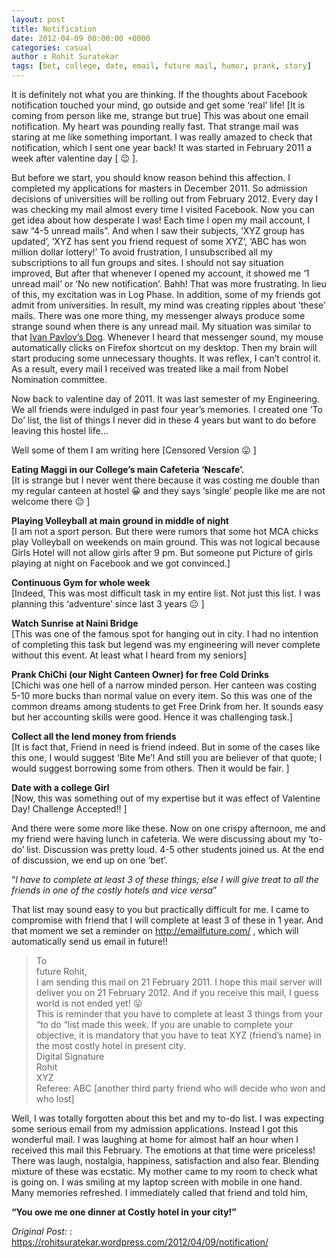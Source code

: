 ```yaml
---
layout: post
title: Notification
date: 2012-04-09 00:00:00 +0000
categories: casual
author : Rohit Suratekar
tags: [bet, college, date, email, future mail, humor, prank, story]
---
```


It is definitely not what you are thinking. If the thoughts about Facebook notification touched your mind, go outside and get some ‘real’ life! [It is coming from person like me, strange but true] This was about one email notification. My heart was pounding really fast. That strange mail was staring at me like something important. I was really amazed to check that notification, which I sent one year back! It was started in February 2011 a week after valentine day [ 😉 ].

But before we start, you should know reason behind this affection. I completed my applications for masters in December 2011. So admission decisions of universities will be rolling out from February 2012. Every day I was checking my mail almost every time I visited Facebook. Now you can get idea about how desperate I was! Each time I open my mail account, I saw “4-5 unread mails”. And when I saw their subjects, ‘XYZ group has updated’, ‘XYZ has sent you friend request of some XYZ’, ‘ABC has won million dollar lottery!’ To avoid frustration, I unsubscribed all my subscriptions to all fun groups and sites. I should not say situation improved, But after that whenever I opened my account, it showed me ‘1 unread mail’ or ‘No new notification’. Bahh! That was more frustrating.  In lieu of this, my excitation was in Log Phase. In addition, some of my friends got admit from universities. In result, my mind was creating ripples about ‘these’ mails. There was one more thing, my messenger always produce some strange sound when there is any unread mail. My situation was similar to that <a href="http://www.nobelprize.org/educational/medicine/pavlov/readmore.html" target="_blank">Ivan Pavlov’s Dog</a>. Whenever I heard that messenger sound, my mouse automatically clicks on Firefox shortcut on my desktop. Then my brain will start producing some unnecessary thoughts. It was reflex, I can’t control it. As a result, every mail I received was treated like a mail from Nobel Nomination committee.

Now back to valentine day of 2011. It was last semester of my Engineering. We all friends were indulged in past four year’s memories. I created one ’To Do’ list, the list of things I never did in these 4 years but want to do before leaving this hostel life…

Well some of them I am writing here [Censored Version 😛 ]

**Eating Maggi in our College’s main Cafeteria ‘Nescafe’.**  
[It is strange but I never went there because it was costing me double than my regular canteen at hostel 😀 and they says ‘single’ people like me are not welcome there  😐 ]

**Playing Volleyball at main ground in middle of night**  
[I am not a sport person. But there were rumors that some hot MCA chicks play Volleyball on weekends on main ground. This was not logical because Girls Hotel will not allow girls after 9 pm. But someone put Picture of girls playing at night on Facebook and we got convinced.]

**Continuous Gym for whole week**  
[Indeed, This was most difficult task in my entire list. Not just this list. I was planning this ‘adventure’ since last 3 years  😐 ]

**Watch Sunrise at Naini Bridge**  
[This was one of the famous spot for hanging out in city. I had no intention of completing this task but legend was my engineering will never complete without this event. At least what I heard from my seniors]

**Prank ChiChi (our Night Canteen Owner) for free Cold Drinks**  
[Chichi was one hell of a narrow minded person. Her canteen was costing 5-10 more bucks than normal value on every item. So this was one of the common dreams among students to get Free Drink from her. It sounds easy but her accounting skills were good. Hence it was challenging task.]

**Collect all the lend money from friends**  
[It is fact that, Friend in need is friend indeed. But in some of the cases like this one, I would suggest ‘Bite Me’! And still you are believer of that quote; I would suggest borrowing some from others. Then it would be fair. ]

**Date with a college Girl**  
[Now, this was something out of my expertise but it was effect of Valentine Day! Challenge Accepted!! ]

And there were some more like these. Now on one crispy afternoon, me and my friend were having lunch in cafeteria. We were discussing about my ‘to-do’ list. Discussion was pretty loud. 4-5 other students joined us. At the end of discussion, we end up on one ‘bet’.

“_I have to complete at least 3 of these things; else I will give treat to all the friends in one of the costly hotels and vice versa_”

That list may sound easy to you but practically difficult for me. I came to compromise with friend that I will complete at least 3 of these in 1 year.  And that moment we set a reminder on http://emailfuture.com/ , which will automatically send us email in future!!

> To  
> future Rohit,  
>I am sending this mail on 21 February 2011. I hope this mail server will deliver you on 21 February 2012. And if you receive this mail, I guess world is not ended yet! 😛   
>This is reminder that you have to complete at least 3 things from your “to do “list made this week. If you are unable to complete your objective, it is mandatory that you have to teat XYZ (friend’s name) in the most costly hotel in present city.  
>Digital Signature  
>Rohit  
>XYZ  
>Referee: ABC [another third party friend who will decide who won and who lost]

Well, I was totally forgotten about this bet and my to-do list. I was expecting some serious email from my admission applications. Instead I got this wonderful mail. I was laughing at home for almost half an hour when I received this mail this February. The emotions at that time were priceless! There was laugh, nostalgia, happiness, satisfaction and also fear. Blending mixture of these was ecstatic. My mother came to my room to check what is going on. I was smiling at my laptop screen with mobile in one hand. Many memories refreshed. I immediately called that friend and told him,

**“You owe me one dinner at Costly hotel in your city!”**


_Original Post:_ : <a href="https://rohitsuratekar.wordpress.com/2012/04/09/notification/"> https://rohitsuratekar.wordpress.com/2012/04/09/notification/ </a>